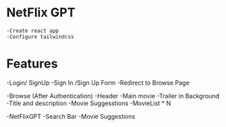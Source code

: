 # NetFlix GPT

    -Create react app
    -Configure tailwindcss

# Features
-Login/ SignUp
    -Sign In /Sign Up Form
    -Redirect to Browse Page

-Browse (After Authentication) 
    -Header
    -Main movie
       -Trailer in Background
       -Title and description
       -Movie Suggesstions
            -MovieList * N 

-NetFlixGPT
    -Search Bar
    -Movie Suggestions